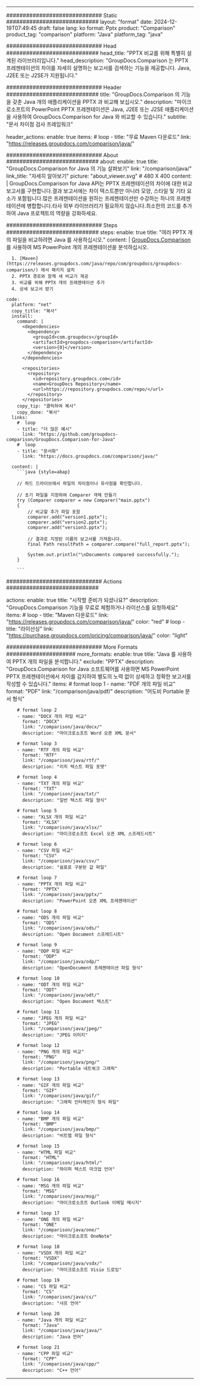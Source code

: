 
---
############################# Static ############################
layout: "format"
date:  2024-12-19T07:49:45
draft: false
lang: ko
format: Pptx
product: "Comparison"
product_tag: "comparison"
platform: "Java"
platform_tag: "java"

############################# Head ############################
head_title: "PPTX 비교를 위해 특별히 설계된 라이브러리입니다."
head_description: "GroupDocs.Comparison 는 PPTX 프레젠테이션의 차이를 자세히 설명하는 보고서를 검색하는 기능을 제공합니다. Java, J2EE 또는 J2SE가 지원됩니다."

############################# Header ############################
title: "GroupDocs.Comparison 의 기능을 갖춘 Java 개의 애플리케이션을 PPTX 과 비교해 보십시오." 
description: "마이크로소프트의 PowerPoint PPTX 프레젠테이션은 Java, J2EE 또는 J2SE 애플리케이션을 사용하여 GroupDocs.Comparison for Java 와 비교할 수 있습니다."
subtitle: "문서 차이점 검사 프레임워크"  

header_actions:
  enable: true
  items:
    #  loop
    - title: "무료 Maven 다운로드"
      link: "https://releases.groupdocs.com/comparison/java/"
      
############################# About ############################
about:
    enable: true
    title: "GroupDocs.Comparison for Java 의 기능 살펴보기"
    link: "/comparison/java/"
    link_title: "자세히 알아보기"
    picture: "about_viewer.svg" # 480 X 400
    content: |
       GroupDocs.Comparison for Java API는 PPTX 프레젠테이션의 차이에 대한 비교 보고서를 구현합니다.결과 보고서에는 차이 텍스트뿐만 아니라 모양, 스타일 및 기타 요소가 포함됩니다.많은 프레젠테이션을 원하는 프레젠테이션만 수강하는 하나의 프레젠테이션에 병합합니다.타사 외부 라이브러리가 필요하지 않습니다.최소한의 코드를 추가하여 Java 프로젝트의 역량을 강화하세요.

############################# Steps ############################
steps:
    enable: true
    title: "여러 PPTX 개의 파일을 비교하려면 Java 를 사용하십시오."
    content: |
      [GroupDocs.Comparison](https://products.groupdocs.com/comparison/java/) 를 사용하여 MS PowerPoint 개의 프레젠테이션을 분석하십시오.
      
      1. [Maven](https://releases.groupdocs.com/java/repo/com/groupdocs/groupdocs-comparison/) 에서 패키지 설치
      2. PPTX 경로와 함께 새 비교기 제공
      3. 비교를 위해 PPTX 개의 프레젠테이션 추가
      4. 상세 보고서 받기
   
    code:
      platform: "net"
      copy_title: "복사"
      install:
        command: |
          <dependencies>
            <dependency>
              <groupId>com.groupdocs</groupId>
              <artifactId>groupdocs-comparison</artifactId>
              <version>{0}</version>
            </dependency>
          </dependencies>

          <repositories>
            <repository>
              <id>repository.groupdocs.com</id>
              <name>GroupDocs Repository</name>
              <url>https://repository.groupdocs.com/repo/</url>
            </repository>
          </repositories>
        copy_tip: "클릭하여 복사"
        copy_done: "복사"
      links:
        #  loop
        - title: "더 많은 예시"
          link: "https://github.com/groupdocs-comparison/GroupDocs.Comparison-for-Java"
        #  loop
        - title: "문서화"
          link: "https://docs.groupdocs.com/comparison/java/"
          
      content: |
        ```java {style=abap}

        // 하드 드라이브에서 파일의 차이점이나 유사점을 확인합니다.

        // 초기 파일을 지정하여 Comparer 객체 만들기
        try (Comparer comparer = new Comparer("main.pptx") 
        {
            // 비교할 추가 파일 포함
        	comparer.add("version1.pptx");
            comparer.add("version2.pptx");
            comparer.add("version3.pptx");

            // 결과로 지정된 이름의 보고서를 가져옵니다.
            final Path resultPath = comparer.compare("full_report.pptx"); 

            System.out.println("\nDocuments compared successfully.");
        }
        
        ```            

############################# Actions ############################

actions:
  enable: true
  title: "시작할 준비가 되셨나요?"
  description: "GroupDocs.Comparison 기능을 무료로 체험하거나 라이선스를 요청하세요"
  items:
    #  loop
    - title: "Maven 다운로드"
      link: "https://releases.groupdocs.com/comparison/java/"
      color: "red"
        #  loop
    - title: "라이선싱"
      link: "https://purchase.groupdocs.com/pricing/comparison/java/"
      color: "light"


############################# More Formats #####################
more_formats:
    enable: true
    title: "Java 를 사용하여 PPTX 개의 파일을 분석합니다."
    exclude: "PPTX"
    description: "GroupDocs.Comparison for Java 소프트웨어를 사용하면 MS PowerPoint PPTX 프레젠테이션에서 차이를 감지하여 별도의 노력 없이 상세하고 정확한 보고서를 작성할 수 있습니다."
    items: 
        # format loop 1
        - name: "PDF 개의 파일 비교"
          format: "PDF"
          link: "/comparison/java/pdf/"
          description: "어도비 Portable 문서 형식"

        # format loop 2
        - name: "DOCX 개의 파일 비교"
          format: "DOCX"
          link: "/comparison/java/docx/"
          description: "마이크로소프트 Word 오픈 XML 문서"

        # format loop 3
        - name: "RTF 개의 파일 비교"
          format: "RTF"
          link: "/comparison/java/rtf/"
          description: "리치 텍스트 파일 포맷"

        # format loop 4
        - name: "TXT 개의 파일 비교"
          format: "TXT"
          link: "/comparison/java/txt/"
          description: "일반 텍스트 파일 형식"

        # format loop 5
        - name: "XLSX 개의 파일 비교"
          format: "XLSX"
          link: "/comparison/java/xlsx/"
          description: "마이크로소프트 Excel 오픈 XML 스프레드시트"

        # format loop 6
        - name: "CSV 파일 비교"
          format: "CSV"
          link: "/comparison/java/csv/"
          description: "쉼표로 구분된 값 파일"

        # format loop 7
        - name: "PPTX 개의 파일 비교"
          format: "PPTX"
          link: "/comparison/java/pptx/"
          description: "PowerPoint 오픈 XML 프레젠테이션"

        # format loop 8
        - name: "ODS 개의 파일 비교"
          format: "ODS"
          link: "/comparison/java/ods/"
          description: "Open Document 스프레드시트"

        # format loop 9
        - name: "ODP 파일 비교"
          format: "ODP"
          link: "/comparison/java/odp/"
          description: "OpenDocument 프레젠테이션 파일 형식"

        # format loop 10
        - name: "ODT 개의 파일 비교"
          format: "ODT"
          link: "/comparison/java/odt/"
          description: "Open Document 텍스트"

        # format loop 11
        - name: "JPEG 개의 파일 비교"
          format: "JPEG"
          link: "/comparison/java/jpeg/"
          description: "JPEG 이미지"

        # format loop 12
        - name: "PNG 개의 파일 비교"
          format: "PNG"
          link: "/comparison/java/png/"
          description: "Portable 네트워크 그래픽"

        # format loop 13
        - name: "GIF 개의 파일 비교"
          format: "GIF"
          link: "/comparison/java/gif/"
          description: "그래픽 인터체인지 형식 파일"

        # format loop 14
        - name: "BMP 개의 파일 비교"
          format: "BMP"
          link: "/comparison/java/bmp/"
          description: "비트맵 파일 형식"

        # format loop 15
        - name: "HTML 파일 비교"
          format: "HTML"
          link: "/comparison/java/html/"
          description: "하이퍼 텍스트 마크업 언어"

        # format loop 16
        - name: "MSG 개의 파일 비교"
          format: "MSG"
          link: "/comparison/java/msg/"
          description: "마이크로소프트 Outlook 이메일 메시지"

        # format loop 17
        - name: "ONE 개의 파일 비교"
          format: "ONE"
          link: "/comparison/java/one/"
          description: "마이크로소프트 OneNote"

        # format loop 18
        - name: "VSDX 개의 파일 비교"
          format: "VSDX"
          link: "/comparison/java/vsdx/"
          description: "마이크로소프트 Visio 드로잉"

        # format loop 19
        - name: "CS 파일 비교"
          format: "CS"
          link: "/comparison/java/cs/"
          description: "샤프 언어"

        # format loop 20
        - name: "Java 개의 파일 비교"
          format: "Java"
          link: "/comparison/java/java/"
          description: "Java 언어"
          
        # format loop 21
        - name: "CPP 파일 비교"
          format: "CPP"
          link: "/comparison/java/cpp/"
          description: "C++ 언어"
---